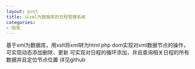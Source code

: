 ```yaml
---
layout: post
title: 以xml为数据库的日程管理系统
categories:
- 随笔
---
```


<div class="message">
	基于xml为数据库，用xslt将xml转为html
	php dom实现对xml数据节点的操作，可实现动态添加删除、更新
	可实现对日程的循环添加，并且查询相关日程的所有数据并且定位节点位置
	详见github
</div>


